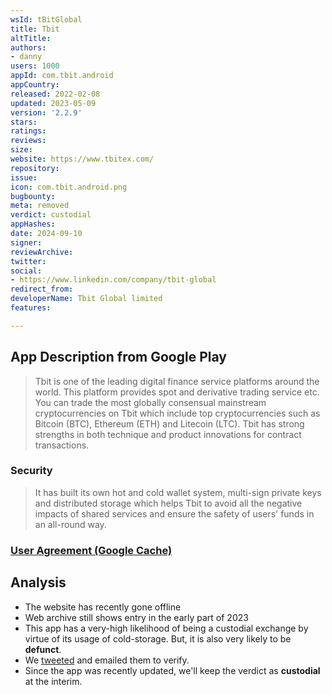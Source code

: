 ```yaml
---
wsId: tBitGlobal
title: Tbit
altTitle: 
authors:
- danny
users: 1000
appId: com.tbit.android
appCountry: 
released: 2022-02-08
updated: 2023-05-09
version: '2.2.9'
stars: 
ratings: 
reviews: 
size: 
website: https://www.tbitex.com/
repository: 
issue: 
icon: com.tbit.android.png
bugbounty: 
meta: removed
verdict: custodial
appHashes: 
date: 2024-09-10
signer: 
reviewArchive: 
twitter: 
social:
- https://www.linkedin.com/company/tbit-global
redirect_from: 
developerName: Tbit Global limited
features: 

---
```


## App Description from Google Play 

> Tbit is one of the leading digital finance service platforms around the world. This platform provides spot and derivative trading service etc. You can trade the most globally consensual mainstream cryptocurrencies on Tbit which include top cryptocurrencies such as Bitcoin (BTC), Ethereum (ETH) and Litecoin (LTC). Tbit has strong strengths in both technique and product innovations for contract transactions.

### Security 

> It has built its own hot and cold wallet system, multi-sign private keys and distributed storage which helps Tbit to avoid all the negative impacts of shared services and ensure the safety of users' funds in an all-round way.

### [User Agreement (Google Cache)](https://webcache.googleusercontent.com/search?q=cache:et5HPHxNBT4J:https://www.tbitex.com/user-agreement/&cd=2&hl=en&ct=clnk&gl=ph)

## Analysis 

- The website has recently gone offline
- Web archive still shows entry in the early part of 2023
- This app has a very-high likelihood of being a custodial exchange by virtue of its usage of cold-storage. But, it is also very likely to be **defunct**.
- We [tweeted](https://twitter.com/BitcoinWalletz/status/1664898818872156160) and emailed them to verify. 
- Since the app was recently updated, we'll keep the verdict as **custodial** at the interim. 

